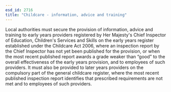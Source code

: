 ```yaml
---
esd_id: 2716
title: "Childcare - information, advice and training"
---
```


Local authorities must secure the provision of information, advice and training to early years providers registered by Her Majesty's Chief Inspector of Education, Children's Services and Skills on the early years register established under the Childcare Act 2006, where an inspection report by the Chief Inspector has not yet been published for the provision, or when the most recent published report awards a grade weaker than “good” to the overall effectiveness of the early years provision, and to employees of such providers. It must also be provided to later years providers on the compulsory part of the general childcare register, where the most recent published inspection report identifies that prescribed requirements are not met and to employees of such providers.

